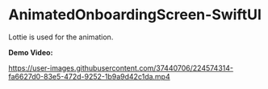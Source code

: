 # AnimatedOnboardingScreen-SwiftUI

Lottie is used for the animation.

**Demo Video:**

https://user-images.githubusercontent.com/37440706/224574314-fa6627d0-83e5-472d-9252-1b9a9d42c1da.mp4


